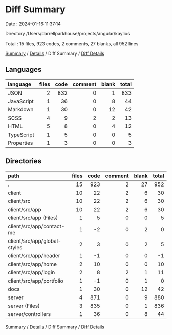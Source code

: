 # Diff Summary

Date : 2024-01-16 11:37:14

Directory /Users/darrellparkhouse/projects/angular/kaylios

Total : 15 files,  923 codes, 2 comments, 27 blanks, all 952 lines

[Summary](results.md) / [Details](details.md) / Diff Summary / [Diff Details](diff-details.md)

## Languages
| language | files | code | comment | blank | total |
| :--- | ---: | ---: | ---: | ---: | ---: |
| JSON | 2 | 832 | 0 | 1 | 833 |
| JavaScript | 1 | 36 | 0 | 8 | 44 |
| Markdown | 1 | 30 | 0 | 12 | 42 |
| SCSS | 4 | 9 | 2 | 2 | 13 |
| HTML | 5 | 8 | 0 | 4 | 12 |
| TypeScript | 1 | 5 | 0 | 0 | 5 |
| Properties | 1 | 3 | 0 | 0 | 3 |

## Directories
| path | files | code | comment | blank | total |
| :--- | ---: | ---: | ---: | ---: | ---: |
| . | 15 | 923 | 2 | 27 | 952 |
| client | 10 | 22 | 2 | 6 | 30 |
| client/src | 10 | 22 | 2 | 6 | 30 |
| client/src/app | 10 | 22 | 2 | 6 | 30 |
| client/src/app (Files) | 1 | 5 | 0 | 0 | 5 |
| client/src/app/contact-me | 1 | -2 | 0 | 2 | 0 |
| client/src/app/global-styles | 2 | 3 | 0 | 2 | 5 |
| client/src/app/header | 1 | -1 | 0 | 0 | -1 |
| client/src/app/home | 2 | 10 | 0 | 0 | 10 |
| client/src/app/login | 2 | 8 | 2 | 1 | 11 |
| client/src/app/portfolio | 1 | -1 | 0 | 1 | 0 |
| docs | 1 | 30 | 0 | 12 | 42 |
| server | 4 | 871 | 0 | 9 | 880 |
| server (Files) | 3 | 835 | 0 | 1 | 836 |
| server/controllers | 1 | 36 | 0 | 8 | 44 |

[Summary](results.md) / [Details](details.md) / Diff Summary / [Diff Details](diff-details.md)